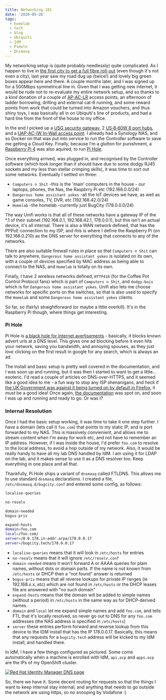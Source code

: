 ```yaml
---
title: Networking 101
date: '2020-05-26'
tags:
  - homelab
  - tech
  - blog
  - Ubiquiti
  - IdM
  - PiHole
  - Dnsmasq
---
```


My networking setup is (quite probably needlessly) quite complicated. As I happen to live in [the first city to get a full fibre roll-out](https://www.cityfibre.com/gigabit-cities/milton-keynes/?utm_campaign=crowdfire&utm_content=crowdfire&utm_medium=social&utm_source=pinterest) (even though it's not even a city), last year saw my road dug up (twice!) and lovely big green boxes appear here and there. A couple months later, and I was signed up for a 500Mbps symmetrical line in. Given that I was getting new internet, it would be rude not to re-evaluate my entire network setup, and so thanks to a kind donation of a couple of [AP-AC-LR](https://www.ui.com/unifi/unifi-ap-ac-lr/) access points, an afternoon of ladder borrowing, drilling and external cat-6 running, and some reward points from work that could be turned into Amazon vouchers, and thus shiny toys, I was basically all in on Ubiquiti's line of products, and had a hard line from the front of the house to my office.

In the end I picked up a [USG security gateway](https://www.ui.com/unifi-routing/usg/), 2 [US‑8‑60W 8 port hubs](https://www.ui.com/unifi-switching/unifi-switch-8/), and a [UAP-AC-IW In-Wall access point](https://inwall.ui.com). I already had a Synology NAS, and so Docker on that was put into service to run the Controller software to save me getting a Cloud Key. Finally, because I'm a glutton for punishment, a [Raspberry Pi 4](https://www.raspberrypi.org/products/raspberry-pi-4-model-b/) was also aquired, to run [Pi Hole](https://pi-hole.net).

Once everything arrived, was plugged in, and recognised by the Controller software (which took longer than it should have due to some dodgy RJ45 sockets and my less than stellar crimping skills), it was time to sort out some networks. Eventually I settled on three:

* `Computers n Shit` -this is the 'main' computers in the house - our laptops, phones, the Nas, the Raspbrry Pi etc (192.168.0.0/24)
* `Dangerous home assistant yokes` -all the IoT devices we have, as well as game consoles, TV, DVR, etc (192.168.42.0/24)
* `Homelab` -the homelab -currently just BugCity (178.0.0.0/24)

The way Unifi works is that all of these networks have a gateway IP of the &#42;.1 of their subnet (192.168.0.1, 192.168.42.1, 178.0.0.1), but this isn't an actual device, it's all internal. There is also a WAN network defined, that has the PPPoE connection to my ISP, and *this* is where I define the Raspberry Pi (on 192.168.0.210) as the DNS server for everything that connects to any of the networks.

There are also suitable firewall rules in place so that `Computers n Shit` can talk to anywhere, `Dangerous home assistant yokes` is isolated on its own, with a couple of devices specified by MAC address as being able to connect to the NAS, and `Homelab` is totally on its own.

Finally, I have 2 wireless networks defined, `HTTP418` (for the Coffee Pot Control Protocol fans) which is part of `Computers n Shit`, and `dodgy-bois` which is for `Dangerous home assistant yokes`. Unifi also lets me choose networks for specific ports on the switches, so that is also used to specify the `Homelab` and some `Dangerous home assistant yokes` clients.

So far, so (fairly) straightforward (or maybe a little overkill). It's in the Raspberry Pi though, where things get interesting.

### Pi Hole
Pi Hole is [a black hole for Internet avertisements](https://pi-hole.net/) - basically, it blocks known advert urls at a DNS level. This gives one ad blocking before it even hits your network, saving you bandwidth, and annoying spouses, as they just *love* clicking on the first result in google for any search, which is always an ad.

The install and basic setup is pretty well covered in the documentation, and I was soon up and running, but it was then I started to want to get a little... esoteric. I'd read a couple of articles on DNS-over-HTTPS, and it seemed like a good idea to me - a fun way to stop any ISP shenanigans, and heck if [the UK Government was against it being turned on by default in Firefox](https://www.theregister.co.uk/2019/09/24/mozilla_backtracks_doh_for_uk_users/), it *must* be a good idea! Once again, [the documentation](https://docs.pi-hole.net/guides/dns-over-https/) was spot on, and soon I was up and running and ready to go. Or was I?

### Internal Resolution
Once I had the basic setup working, it was time to take it one step further. I have a domain (lets call it `foo.com`) that points to my static IP, and is port forwarded to my NAS. This is massively convienient, and allows me to stream content when I'm away for work etc, and not have to remember an IP address. However, if I was inside the house, I'd prefer `foo.com` to resolve to the local address, to avoid a hop outside of my network. Also, it would be really handy to have all my lab DNS handled by IdM. I am using it for LDAP on the lab, and it makes sense to use it as a DNS resolver too. Keep everything in one place and all that.

Thankfully, Pi Hole ships a variant of `dnsmasq` called FTLDNS. This allows me to use standard `dnsmasq` declarations. I created a file, `/etc/dnsmasq.d/bugcity.conf` and entered some config, as follows:

```bash
localise-queries

no-resolv

domain-needed
bogus-priv

expand-hosts
domain=foo.com
local=/foo.com/
server=/0.0.178.in-addr.arpa/178.0.0.17
server=/bugcity.tech/178.0.0.17
```

* `localise-queries` means that it will look in `/etc/hosts` for entries
* `no-resolv` means that it will ignore `/etc/resolv.conf`
* `domain-needed` means it won't forward A or AAAA queries for plain names, without dots or domain parts. If the name is not known from `/etc/hosts` or DHCP then a "not found" answer is returned
* `bogus-priv` means that all reverse lookups for private IP ranges (ie 192.168.x.x, etc) which are not found in `/etc/hosts` or the DHCP leases file are answered with "no such domain"
* `expand-hosts` means that the domain will be added to simple names (without a period) in `/etc/hosts` in the same way as for DHCP-derived names. 
* `domain` and `local` let me expand simple names and add `foo.com`, and tells FTL that it's locally resolved, so never go out to DNS for any `foo.com` addresses (the NAS address is specified in `/etc/hosts`)
* `server` these entries perform forward and reverse lookup from this device to the IDM install that has the IP 178.0.0.17. Basically, this means that any requests for a `bugcity.tech` address will be kicked to my IdM install, and handled there.

In IdM, I have a few things configured as pictured. Some come automatically when a machine is enrolled with IdM, `api.ocp` and `apps.ocp` are the IPs of my OpenShift cluster.

[![Red Hat Identity Manager DNS page](/images/idm-DNS.png "IdM DNS Zone for bugcity.tech.")](/images/idm-DNS.png)

So, there we have it. Some decent routing for requests so that the things I want to keep internal stay internal, and anything that needs to go outside the network are using https, so no snooping by Vodafone :)
